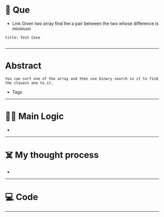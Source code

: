 # 🧩 Que
- Link
Given two array find the a pair between the two whose difference is minimum
```ad-question
title: Test Case


```

---
# Abstract
```ad-abstract
You can sort one of the array and then use binary search in it to find the closest one to it.
```

- Tags 
--- 
# 🕵️‍♂️ Main Logic
- 

---
# ☠️ My thought process
- 
---

# 💻 Code

---
